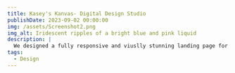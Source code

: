 ```yaml
---
title: Kasey's Kanvas- Digital Design Studio
publishDate: 2023-09-02 00:00:00
img: /assets/Screenshot2.png
img_alt: Iridescent ripples of a bright blue and pink liquid
description: |
  We designed a fully responsive and viuslly stunning landing page for a digital design studio agency.
tags:
  - Design
---
```


